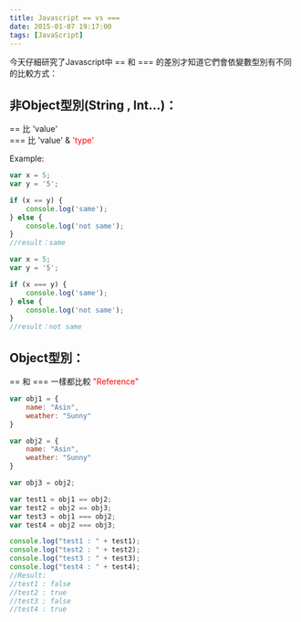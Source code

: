 ```yaml
---
title: Javascript == vs === 
date: 2015-01-07 19:17:00
tags: [JavaScript]
---
```


今天仔細研究了Javascript中 == 和 === 的差別才知道它們會依變數型別有不同的比較方式：

## 非Object型別(String , Int...)：  
== 比 'value'  
=== 比 'value' & <span style="color: red;">'type'</span>
<!-- more -->

Example:
``` Javascript
var x = 5;  
var y = '5';  

if (x == y) {  
    console.log('same');  
} else {  
    console.log('not same');  
}  
//result：same  
```


``` Javascript
var x = 5;  
var y = '5';  

if (x === y) {  
    console.log('same');  
} else {  
    console.log('not same');  
}  
//result：not same  
```


## Object型別：
== 和 === 一樣都比較 <span style="color: red;">"Reference"</span>  

``` Javascript
var obj1 = {  
    name: "Asin",  
    weather: "Sunny"  
}  

var obj2 = {  
    name: "Asin",  
    weather: "Sunny"  
}  

var obj3 = obj2;  

var test1 = obj1 == obj2;  
var test2 = obj2 == obj3;  
var test3 = obj1 === obj2;  
var test4 = obj2 === obj3;  

console.log("test1 : " + test1);  
console.log("test2 : " + test2);  
console.log("test3 : " + test3);  
console.log("test4 : " + test4);
//Result:  
//test1 : false  
//test2 : true  
//test3 : false  
//test4 : true
```

